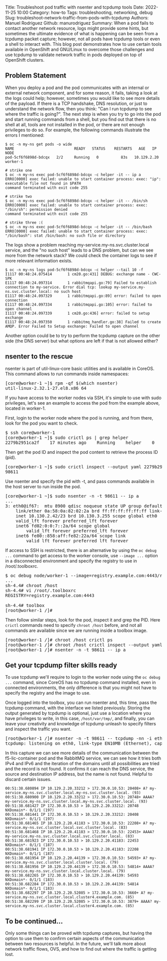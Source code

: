 Title: Troubleshoot pod traffic with nsenter and tcpdump tools
Date: 2022-11-25 10:00
Category: how-to
Tags: troubleshooting, networking, debug
Slug: troubleshoot-network-traffic-from-pods-with-tcpdump
Authors: Manuel Rodriguez
Github: manurodriguez
Summary: When a pod fails to contact another network resource, logs might provide some hints, but sometimes the ultimate evidence of what is happening can be seen from a tcpdump packet capture; however, not all pods have tcpdump tools or even a shell to interact with. This blog post demonstrates how to use certain tools available in OpenShift and GNU/Linux to overcome those challenges and use tcpdump to validate network traffic in pods deployed on top of OpenShift clusters.


## Problem Statement

When you deploy a pod and the pod communicates with an internal or external network component, and for some reason, it fails, taking a look at the logs could help; however, sometimes you would like to see more details of the payload. If there is a TCP handshake, DNS resolution, or just to understand the network flow, then you think: "Can I run tcpdump to see where the traffic is going?". The next step is when you try to go into the pod and start running commands from a shell, but you find out that there is no shell at all, tools are not installed in the pod, or there are not enough privileges to do so. For example, the following commands illustrate the errors I mentioned:

    $ oc -n my-ns get pods -o wide
    NAME                           READY   STATUS    RESTARTS   AGE   IP            NODE
    pod-5cf6f6898d-bdcqx   2/2     Running   0          83s   10.129.2.20   worker-1

    # strike one
    $ oc -n my-ns exec pod-5cf6f6898d-bdcqx -c helper -it -- ip a
    ERRO[0000] exec failed: unable to start container process: exec: "ip": executable file not found in $PATH
    command terminated with exit code 255

    # strike two
    $ oc -n my-ns exec pod-5cf6f6898d-bdcqx -c helper -it -- /bin/sh
    ERRO[0000] exec failed: unable to start container process: exec: "/bin/sh": permission denied
    command terminated with exit code 255

    # strike three :(
    $ oc -n my-ns exec pod-5cf6f6898d-bdcqx -c helper -it -- /bin/bash
    ERRO[0000] exec failed: unable to start container process: exec: "/bin/bash": stat /bin/bash: no such file or directory

The logs show a problem reaching my-service.my-ns.svc.cluster.local service, and the "no such host" leads to a DNS problem, but can we see more from the network stack? We could check the container logs to see if more relevant information exists.

    $ oc -n my-ns logs pod-5cf6f6898d-bdcqx -c helper --tail 10 -f
    I1117 00:48:24.075414       1 cm20.go:431] DEBUG: exchange name - CWC-SPK
    E1117 00:48:24.097314       1 rabbitmqapi.go:79] Failed to establish connection to my-service. Error dial tcp: lookup my-service.my-ns.svc.cluster.local: no such host
    E1117 00:48:24.097329       1 rabbitmqapi.go:89] error: failed to open connection
    E1117 00:48:24.097334       1 rabbitmqapi.go:105] error: failed to open channel
    I1117 00:48:24.097339       1 cm20.go:436] error: failed to setup exchange
    E1117 00:48:24.097350       1 rabbitmq_handler.go:38] Failed to create AMQP. Error Failed to Setup exchange: Failed to open channel

Another option could be to try to perform the tcpdump capture on the other side (the DNS server) but what options are left if that is not allowed either?

## nsenter to the rescue

nsenter is part of util-linux-core basic utilities and is available in CoreOS. This command allows to run commands inside namespaces:

<pre>
[core@worker-1 ~]$ rpm -qf $(which nsenter)
util-linux-2.32.1-27.el8.x86_64
</pre>

If you have access to the worker nodes via SSH, it's simple to use with sudo privileges, let's see an example to access the pod from the example above, located in worker-1.

First, login to the worker node where the pod is running, and from there, look for the pod you want to check.

<pre>
$ ssh core@worker-1
[core@worker-1 ~]$ sudo crictl ps | grep helper
2279b2951ca2f    17 minutes ago    Running    helper    0    db415107da15b
</pre>

Then get the pod ID and inspect the pod content to retrieve the process ID (pid).

<pre>
[core@worker-1 ~]$ sudo crictl inspect --output yaml 2279b2951ca2f | grep 'pid' | awk '{print $2}'
98611
</pre>

Use nsenter and specify the pid with -t, and pass commands available in the host server to run inside the pod.

<pre>
[core@worker-1 ~]$ sudo nsenter -n -t 98611 -- ip a
...
3: eth0@if67: <BROADCAST,MULTICAST,UP,LOWER_UP> mtu 8900 qdisc noqueue state UP group default
    link/ether 0a:58:0a:82:02:2a brd ff:ff:ff:ff:ff:ff link-netns 2b099085-6bc1-46a1-b31f-dab424e9afa3
    inet 10.130.2.42/23 brd 10.130.3.255 scope global eth0
    valid_lft forever preferred_lft forever
    inet6 fd02:0:0:7::2a/64 scope global
        valid_lft forever preferred_lft forever
    inet6 fe80::858:aff:fe82:22a/64 scope link
        valid_lft forever preferred_lft forever
</pre>

If access to SSH is restricted, there is an alternative by using the `oc debug ...` command to get access to the worker console, use `--image ...` option in a disconnected environment and specify the registry to use in /root/.toolboxrc.

<pre>
$ oc debug node/worker-1 --image=registry.example.com:4443/rhel8/support-tools
...
sh-4.4# chroot /host
sh-4.4# vi /root/.toolboxrc
REGISTRY=registry.example.com:4443

sh-4.4# toolbox
[root@worker-1 /]#
</pre>

Then follow similar steps, look for the pod, inspect it and grep the PID. Here `crictl` commands need to specify `chroot /host` before, and not all commands are available since we are running inside a toolbox image.

<pre>
[root@worker-1 /]# chroot /host crictl ps
[root@worker-1 /]# chroot /host crictl inspect --output yaml 2279b2951ca2f | grep 'pid' | awk '{print $2}'
[root@worker-1 /]# nsenter -n -t 98611 -- ip a
</pre>

## Get your tcpdump filter skills ready

To use tcpdump we'll require to login to the worker node using the `oc debug ...` command, since CoreOS has no tcpdump command installed, even in connected environments, the only difference is that you might not have to specify the registry and the image to use.

Once logged into the toolbox, you can run nsenter and, this time, pass the tcpdump command, with the interface we listed previously. Storing the output generated by tcpdump is optional, just use a location where you have privileges to write, in this case, `/host/var/tmp/`, and finally, you can leave your creativity and knowledge of tcpdump unleash to specify filters and inspect the traffic you want.

<pre>
[root@worker-1 /]# nsenter -n -t 98611 -- tcpdump -nn -i eth0 -w /host/var/tmp/helper_$(date +%d_%m_%Y-%H_%M_%S-%Z).pcap udp port 53
tcpdump: listening on eth0, link-type EN10MB (Ethernet), capture size 262144 bytes
</pre>

In this capture we can see more details of the communication between the f5-lic-container pod and the RabbitMQ service, we can see how it tries both IPv4 and IPv6 and the iteration of the domains until all possibilities are tried and the record is not found. It confirms it can reach the DNS service, the source and destination IP address, but the name is not found. Helpful to discard certain issues.

    00:51:38.680894 IP 10.129.2.20.33212 > 172.30.0.10.53: 20408+ A? my-service.my-ns.svc.cluster.local.my-ns.svc.cluster.local. (93)
    00:51:38.680900 IP 10.129.2.20.33212 > 172.30.0.10.53: 20748+ AAAA? my-service.my-ns.svc.cluster.local.my-ns.svc.cluster.local. (93)
    00:51:38.681427 IP 172.30.0.10.53 > 10.129.2.20.33212: 20748 NXDomain*- 0/1/1 (197)
    00:51:38.681441 IP 172.30.0.10.53 > 10.129.2.20.33212: 20408 NXDomain*- 0/1/1 (197)
    00:51:38.681465 IP 10.129.2.20.41183 > 172.30.0.10.53: 22208+ A? my-service.my-ns.svc.cluster.local.svc.cluster.local. (83)
    00:51:38.681468 IP 10.129.2.20.41183 > 172.30.0.10.53: 22453+ AAAA? my-service.my-ns.svc.cluster.local.svc.cluster.local. (83)
    00:51:38.681923 IP 172.30.0.10.53 > 10.129.2.20.41183: 22453 NXDomain*- 0/1/1 (187)
    00:51:38.681941 IP 172.30.0.10.53 > 10.129.2.20.41183: 22208 NXDomain*- 0/1/1 (187)
    00:51:38.681954 IP 10.129.2.20.44139 > 172.30.0.10.53: 54593+ A? my-service.my-ns.svc.cluster.local.cluster.local. (79)
    00:51:38.681956 IP 10.129.2.20.44139 > 172.30.0.10.53: 54814+ AAAA? my-service.my-ns.svc.cluster.local.cluster.local. (79)
    00:51:38.682265 IP 172.30.0.10.53 > 10.129.2.20.44139: 54593 NXDomain*- 0/1/1 (183)
    00:51:38.682284 IP 172.30.0.10.53 > 10.129.2.20.44139: 54814 NXDomain*- 0/1/1 (183)
    00:51:38.682297 IP 10.129.2.20.52085 > 172.30.0.10.53: 3660+ A? my-service.my-ns.svc.cluster.local.cluster4.example.com. (85)
    00:51:38.682299 IP 10.129.2.20.52085 > 172.30.0.10.53: 3879+ AAAA? my-service.my-ns.svc.cluster.local.cluster4.example.com. (85)

## To be continued...

Only some things can be proved with tcpdump captures, but having the option to use them to confirm certain aspects of the communication between two resources is helpful. In the future, we'll talk more about network traffic flows, OVS, and how to find out where the traffic is getting lost.